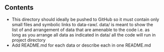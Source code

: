 # 

## Contents
  - This directory should ideally be pushed to GitHub so it must contain only small files and symbolic links to data-raw/. data/ is meant to show the list of and arrangement of data that are amenable to the code i.e. as long as you arrange all data as indicated in data/ all the code will run in project directory
  - Add README.md for each data or describe each in one README.md
